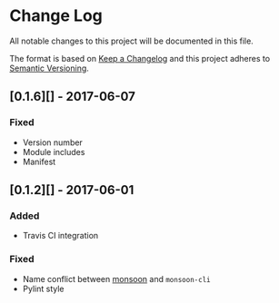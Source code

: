 # Change Log
All notable changes to this project will be documented in this file.

The format is based on [Keep a Changelog](http://keepachangelog.com/)
and this project adheres to [Semantic Versioning](http://semver.org/).

## [0.1.6][] - 2017-06-07
### Fixed
-   Version number
-   Module includes
-   Manifest

## [0.1.2][] - 2017-06-01
### Added
-   Travis CI integration
### Fixed
-   Name conflict between
    [monsoon](https://pypi.python.org/pypi/monsoon/0.1.2) and
    `monsoon-cli`
-   Pylint style
